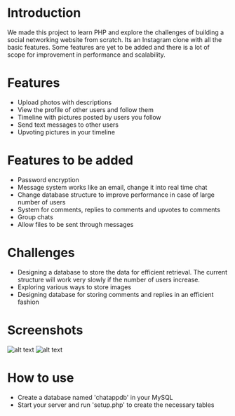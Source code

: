 # Introduction
We made this project to learn PHP and explore the challenges of building a social networking website from scratch. Its an Instagram clone with all the basic features. Some features are yet to be added and there is a lot of scope for improvement in performance and scalability.

# Features
- Upload photos with descriptions
- View the profile of other users and follow them
- Timeline with pictures posted by users you follow
- Send text messages to other users
- Upvoting pictures in your timeline

# Features to be added
- Password encryption
- Message system works like an email, change it into real time chat
- Change database structure to improve performance in case of large number of users
- System for comments, replies to comments and upvotes to comments
- Group chats
- Allow files to be sent through messages

# Challenges
- Designing a database to store the data for efficient retrieval. The current structure will work very slowly if the number of users increase.
- Exploring various ways to store images
- Designing database for storing comments and replies in an efficient fashion

# Screenshots
![alt text](screenshots/screen1.PNG "Timeline")
![alt text](screenshots/screen2.PNG "Profile")

# How to use
- Create a database named 'chatappdb' in your MySQL
- Start your server and run 'setup.php' to create the necessary tables
